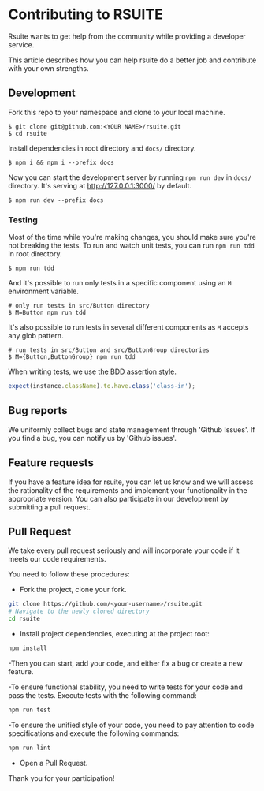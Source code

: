 # Contributing to RSUITE

Rsuite wants to get help from the community while providing a developer service.

This article describes how you can help rsuite do a better job and contribute with your own strengths.

## Development

Fork this repo to your namespace and clone to your local machine.

    $ git clone git@github.com:<YOUR NAME>/rsuite.git
    $ cd rsuite

Install dependencies in root directory and `docs/` directory.

    $ npm i && npm i --prefix docs

Now you can start the development server by running `npm run dev` in `docs/` directory. It's serving at http://127.0.0.1:3000/ by default.

    $ npm run dev --prefix docs

### Testing

Most of the time while you're making changes,
you should make sure you're not breaking the tests.
To run and watch unit tests, you can run `npm run tdd` in root directory.

    $ npm run tdd

And it's possible to run only tests in a specific component using an `M` environment variable.

    # only run tests in src/Button directory
    $ M=Button npm run tdd

It's also possible to run tests in several different components as `M` accepts any glob pattern.

    # run tests in src/Button and src/ButtonGroup directories
    $ M={Button,ButtonGroup} npm run tdd

When writing tests, we use [the BDD assertion style](https://www.chaijs.com/api/bdd/).

```ts
expect(instance.className).to.have.class('class-in');
```

## Bug reports

We uniformly collect bugs and state management through 'Github Issues'. If you find a bug, you can notify us by 'Github issues'.

## Feature requests

If you have a feature idea for rsuite, you can let us know and we will assess the rationality of the requirements and implement your functionality in the appropriate version.
You can also participate in our development by submitting a pull request.

## Pull Request

We take every pull request seriously and will incorporate your code if it meets our code requirements.

You need to follow these procedures:

- Fork the project, clone your fork.

```bash
git clone https://github.com/<your-username>/rsuite.git
# Navigate to the newly cloned directory
cd rsuite
```

- Install project dependencies, executing at the project root:

```bash
npm install
```

-Then you can start, add your code, and either fix a bug or create a new feature.

-To ensure functional stability, you need to write tests for your code and pass the tests. Execute tests with the following command:

```bash
npm run test
```

-To ensure the unified style of your code, you need to pay attention to code specifications and execute the following commands:

```bash
npm run lint
```

- Open a Pull Request.

Thank you for your participation!
